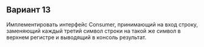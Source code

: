 ## Вариант 13
Имплементировать интерфейс Consumer, принимающий на вход
строку, заменяющий каждый третий символ строки на такой же символ в
верхнем регистре и выводящий в консоль результат.
